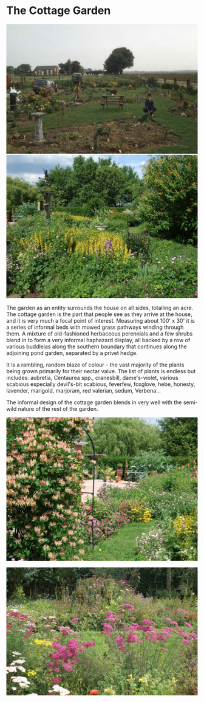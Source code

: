The Cottage Garden
==================

![The original planting out from a blank canvas.](/asset/photo/original%20planting.jpg) ![The same view a few years later.](/asset/photo/a%20few%20years%20later.jpg)

The garden as an entity surrounds the house on all sides, totalling an acre. The cottage garden is the part that people see as they arrive at the house, and it is very much a focal point of interest. Measuring about 100' x 30' it is a series of informal beds with mowed grass  pathways winding through them. A mixture of old-fashioned herbaceous perennials and a few shrubs blend in to form a very informal haphazard display, all backed by a row of various buddleias along the southern boundary that continues along the adjoining pond garden, separated by a privet hedge.

It is a rambling, random blaze of colour - the vast majority of the plants being grown primarily for their nectar value. The list of plants is endless but includes: aubretia, Centaurea spp., cranesbill, dame's-violet, various scabious especially devil's-bit scabious, feverfew, foxglove, hebe, honesty, lavender, marigold, marjoram, red valerian, sedum, Verbena...

The informal design of the cottage garden blends in very well with the semi-wild nature of the rest of the garden.

![Cottage garden 1](/asset/photo/Cottage%20garden%201.jpg)

![Cottage garden 2](/asset/photo/Cottage%20garden%202.jpg)
